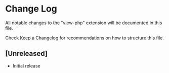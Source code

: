 # Change Log

All notable changes to the "view-php" extension will be documented in this file.

Check [Keep a Changelog](http://keepachangelog.com/) for recommendations on how to structure this file.

## [Unreleased]

- Initial release